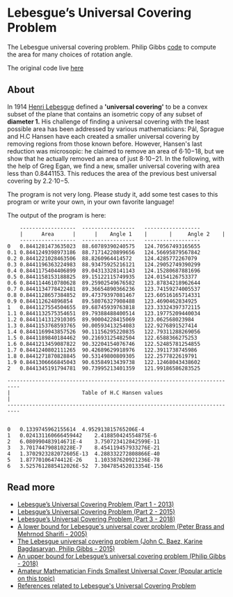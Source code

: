 # Lebesgue’s Universal Covering Problem

The Lebesgue universal covering problem. Philip Gibbs [code](http://math.ucr.edu/home/baez/mathematical/lebesgue.java) to compute the area for many choices of rotation angle.  

The original code live [here](https://github.com/PhilipGibbs/Lebesgue)

## About

In 1914 [Henri Lebesgue](https://en.wikipedia.org/wiki/Henri_Lebesgue) defined a **'universal covering'** to be a convex subset
of the plane that contains an isometric copy of any subset of **diameter 1.** 
His challenge of finding a universal covering with the least possible area has been addressed by various mathematicians: Pál, Sprague and H.C Hansen have each created a smaller universal covering by removing regions from those known before.  However, Hansen's last reduction was microsopic: he claimed to remove an area of 6⋅10−18, but we show that he actually removed an area of just 8⋅10−21.  In the following, with the help of Greg Egan, we find a new, smaller universal covering with area less than 0.8441153. This reduces the area of the previous best universal covering by 2.2⋅10−5.

The program is not very long. Please study it, add some test cases to this program or write your own, in your own favorite language! 

The output of the program is here:

```
	------------------	-----------------	------------------
	|      Area      |     	|    Angle 1    |   	|     Angle 2    |
	------------------	-----------------	------------------
0	0.8441281473635023	88.60789390240575	124.70567493165655
0.1	0.8441249398973186	88.71714220899656	124.56695879567842
0.2	0.8441221028463506	88.8260964414572	124.4285772267079
0.3	0.8441196363224983	88.93475925216121	124.29052749390299
0.4	0.8441175404406899	89.04313328141143	124.15280687881696
0.5	0.8441158153188825	89.15122115749935	124.0154126753377
0.6	0.8441144610780628	89.25902549676582	123.87834218962644
0.7	0.8441134778422481	89.36654890366236	123.74159274005537
0.8	0.8441128657384852	89.47379397081467	123.60516165714331
0.9	0.844112624896854	89.58076327908488	123.4690462834925
1	0.8441127554504655	89.68745939763818	123.33324397372115
1.1	0.8441132575354651	89.79388488400514	123.19775209440034
1.2	0.8441141312910305	89.90004228415069	123.062568023984
1.3	0.8441153768593765	90.00593413254083	122.9276891527414
1.4	0.8441169943857526	90.11156295220835	122.79311288269056
1.5	0.8441189840184462	90.21693125482504	122.6588366275253
1.6	0.8441213459087822	90.32204154076746	122.52485781254855
1.7	0.8441240802111265	90.42689629918976	122.3911738745986
1.8	0.8441271870828845	90.53149800809305	122.2577822619791
1.9	0.8441306666845043	90.63584913439738	122.12468043438602
2	0.8441345191794781	90.73995213401359	121.99186586283525

--------------------------------------------------------------------------
|                       Table of H.C Hansen values                       |
--------------------------------------------------------------------------


0	0.1339745962155614	4.952913815765206E-4
1	0.024131160666459442	2.418850424554875E-6
2	6.080990483914671E-4	3.750723412842599E-11
3	3.701744790810228E-7	8.454119457933276E-21
4	1.3702923282072605E-13	4.288332272808866E-40
5	1.87770106474412E-26	1.103387620921236E-78
6	3.5257612885412026E-52	7.304785452013354E-156

```


## Read more

* [Lebesgue’s Universal Covering Problem (Part 1 - 2013)](https://johncarlosbaez.wordpress.com/2013/12/08/lebesgues-universal-covering-problem/)
* [Lebesgue’s Universal Covering Problem (Part 2 - 2015)](https://johncarlosbaez.wordpress.com/2015/02/03/lebesgues-universal-covering-problem-part-2/)
* [Lebesgue’s Universal Covering Problem (Part 3 - 2018)](https://johncarlosbaez.wordpress.com/2018/10/07/lebesgue-universal-covering-problem-part-3/)
* [A lower bound for Lebesgue's universal cover problem (Peter Brass and Mehrnod Sharifi - 2005)](http://www.cs.cmu.edu/~mehrbod/UC05.pdf)
* [The Lebesgue universal covering problem (John C. Baez, Karine Bagdasaryan, Philip Gibbs - 2015)](http://jocg.org/v6n1p12)
* [An upper bound for Lebesgue’s universal covering problem (Philip Gibbs - 2018)](http://vixra.org/abs/1801.0292)
* [Amateur Mathematician Finds Smallest Universal Cover (Popular article on this topic)](https://www.quantamagazine.org/amateur-mathematician-finds-smallest-universal-cover-20181115/)
* [References related to Lebesgue's Universal Covering Problem](https://github.com/PhilipGibbs/Lebesgue/blob/master/References.md#h-g-eggleston-minimal-universal-covers-in-en-isreal-j-of-math-1963)

